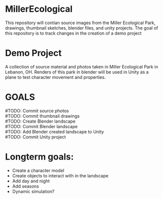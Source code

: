 # MillerEcological
This repository will contian source images from the Miller Ecological Park, drawings, thumbnail sketches, blender files, and unity projects. 
The goal of this repository is to track changes in the creation of a demo project 

# Demo Project
A collection of source material and photos taken in Miller Ecological Park in Lebanon, OH. Renders of this park in blender will be used in Unity as a plane to test
character movement and properties. 

# GOALS
#TODO: Commit source photos  
#TODO: Commit thumbnail drawings  
#TODO: Create Blender landscape  
#TODO: Commit Blender landscape  
#TODO: Add Blender created landscape to Unity  
#TODO: Commit Unity project  

# Longterm goals:
- Create a character model
- Create objects to interact with in the landscape
- Add day and night
- Add seasons
- Dynamic simulation?
